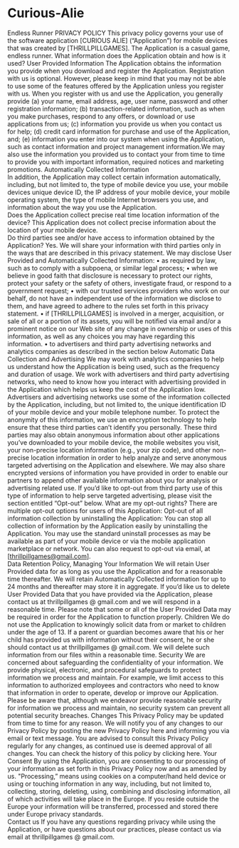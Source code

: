 # Curious-Alie
 Endless Runner
 PRIVACY POLICY
 This privacy policy governs your use of the software application [CURIOUS ALIE] (“Application”) for mobile devices that was created by [THRILLPILLGAMES]. The Application is a casual game, endless runner.
 What information does the Application obtain and how is it used?
 User Provided Information
 The Application obtains the information you provide when you download and register the Application. Registration with us is optional. However, please keep in mind that you may not be able to use some of the features offered by the Application unless you register with us. When you register with us and use the Application, you generally provide (a) your name, email address, age, user name, password and other registration information; (b) transaction-related information, such as when you make purchases, respond to any offers, or download or use applications from us; (c) information you provide us when you contact us for help; (d) credit card information for purchase and use of the Application, and; (e) information you enter into our system when using the Application, such as contact information and project management information.We may also use the information you provided us to contact your from time to time to provide you with important information, required notices and marketing promotions.
 Automatically Collected Information  
 In addition, the Application may collect certain information automatically, including, but not limited to, the type of mobile device you use, your mobile devices unique device ID, the IP address of your mobile device, your mobile operating system, the type of mobile Internet browsers you use, and information about the way you use the Application.  
 Does the Application collect precise real time location information of the device?
 This Application does not collect precise information about the location of your mobile device.  
 Do third parties see and/or have access to information obtained by the Application?
 Yes. We will share your information with third parties only in the ways that are described in this privacy statement.
 We may disclose User Provided and Automatically Collected Information:
 •	as required by law, such as to comply with a subpoena, or similar legal process;
 •	when we believe in good faith that disclosure is necessary to protect our rights, protect your safety or the safety of others, investigate fraud, or respond to a government request;
 •	with our trusted services providers who work on our behalf, do not have an independent use of the information we disclose to them, and have agreed to adhere to the rules set forth in this privacy statement.
 •	if [THRILLPILLGAMES] is involved in a merger, acquisition, or sale of all or a portion of its assets, you will be notified via email and/or a prominent notice on our Web site of any change in ownership or uses of this information, as well as any choices you may have regarding this information.
 •	to advertisers and third party advertising networks and analytics companies as described in the section below
 Automatic Data Collection and Advertising
 We may work with analytics companies to help us understand how the Application is being used, such as the frequency and duration of usage. We work with advertisers and third party advertising networks, who need to know how you interact with advertising provided in the Application which helps us keep the cost of the Application low. Advertisers and advertising networks use some of the information collected by the Application, including, but not limited to, the unique identification ID of your mobile device and your mobile telephone number. To protect the anonymity of this information, we use an encryption technology to help ensure that these third parties can’t identify you personally. These third parties may also obtain anonymous information about other applications you’ve downloaded to your mobile device, the mobile websites you visit, your non-precise location information (e.g., your zip code), and other non- precise location information in order to help analyze and serve anonymous targeted advertising on the Application and elsewhere. We may also share encrypted versions of information you have provided in order to enable our partners to append other available information about you for analysis or advertising related use.
 If you’d like to opt-out from third party use of this type of information to help serve targeted advertising, please visit the section entitled “Opt-out” below.
 What are my opt-out rights?
 There are multiple opt-out options for users of this Application:    Opt-out of all information collection by uninstalling the Application: You can stop all collection of information by the Application easily by uninstalling the Application. You may use the standard uninstall processes as may be available as part of your mobile device or via the mobile application marketplace or network. You can also request to opt-out via email, at [thrillpillgames@gmail.com].  
 Data Retention Policy, Managing Your Information
 We will retain User Provided data for as long as you use the Application and for a reasonable time thereafter. We will retain Automatically Collected information for up to 24 months and thereafter may store it in aggregate. If you’d like us to delete User Provided Data that you have provided via the Application, please contact us at thrillpillgames @ gmail.com and we will respond in a reasonable time. Please note that some or all of the User Provided Data may be required in order for the Application to function properly.
 Children
 We do not use the Application to knowingly solicit data from or market to children under the age of 13. If a parent or guardian becomes aware that his or her child has provided us with information without their consent, he or she should contact us at thrillpillgames @ gmail.com. We will delete such information from our files within a reasonable time.
 Security
 We are concerned about safeguarding the confidentiality of your information. We provide physical, electronic, and procedural safeguards to protect information we process and maintain. For example, we limit access to this information to authorized employees and contractors who need to know that information in order to operate, develop or improve our Application. Please be aware that, although we endeavor provide reasonable security for information we process and maintain, no security system can prevent all potential security breaches.
 Changes
 This Privacy Policy may be updated from time to time for any reason. We will notify you of any changes to our Privacy Policy by posting the new Privacy Policy here and informing you via email or text message. You are advised to consult this Privacy Policy regularly for any changes, as continued use is deemed approval of all changes. You can check the history of this policy by clicking here.
 Your Consent
 By using the Application, you are consenting to our processing of your information as set forth in this Privacy Policy now and as amended by us. "Processing,” means using cookies on a computer/hand held device or using or touching information in any way, including, but not limited to, collecting, storing, deleting, using, combining and disclosing information, all of which activities will take place in the Europe. If you reside outside the Europe your information will be transferred, processed and stored there under Europe privacy standards.  
 Contact us
 If you have any questions regarding privacy while using the Application, or have questions about our practices, please contact us via email at thrillpillgames @ gmail.com.
